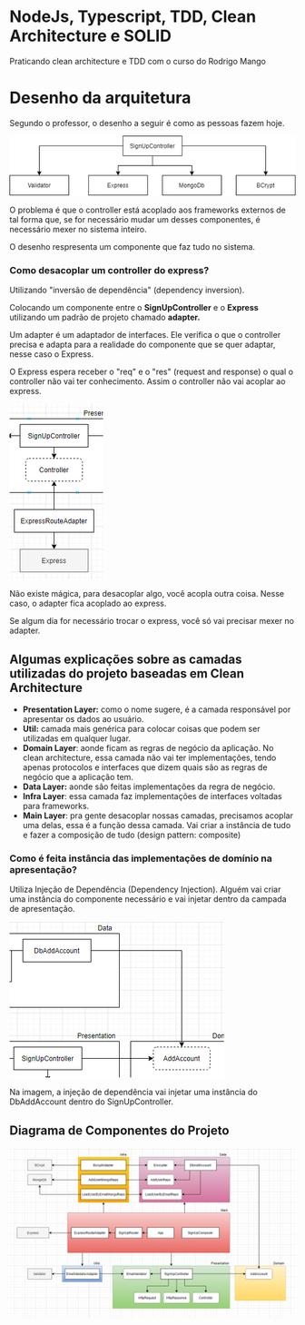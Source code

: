 ﻿# NodeJs, Typescript, TDD, Clean Architecture e SOLID
 Praticando clean architecture e TDD com o curso do Rodrigo Mango

 # Desenho da arquitetura

Segundo o professor, o desenho a seguir é como as pessoas fazem hoje.

![img/Arquitetura-comum-node.png](img/Arquitetura-comum-node.png)

O problema é que o controller está acoplado aos frameworks externos de tal forma que, se for necessário mudar um desses componentes, é necessário mexer no sistema inteiro.

O desenho respresenta um componente que faz tudo no sistema.

### Como desacoplar um controller do express?

Utilizando "inversão de dependência" (dependency inversion).

Colocando um componente entre o **SignUpController** e o **Express** utilizando um padrão de projeto chamado **adapter.**

Um adapter é um adaptador de interfaces. Ele verifica o que o controller precisa e adapta para a realidade do componente que se quer adaptar, nesse caso o Express.

O Express espera receber o "req" e o "res" (request and response) o qual o controller não vai ter conhecimento. Assim o controller não vai acoplar ao express.

![img/desacoplamento-express.png](img/desacoplamento-express.png)

Não existe mágica, para desacoplar algo, você acopla outra coisa. Nesse caso, o adapter fica acoplado ao express. 

Se algum dia for necessário trocar o express, você só vai precisar mexer no adapter.

## Algumas explicações sobre as camadas utilizadas do projeto baseadas em Clean Architecture

- **Presentation Layer:** como o nome sugere, é a camada responsável por apresentar os dados ao usuário.
- **Util:** camada mais genérica para colocar coisas que podem ser utilizadas em qualquer lugar.
- **Domain Layer**: aonde ficam as regras de negócio da aplicação. No clean architecture, essa camada não vai ter implementações, tendo apenas protocolos e interfaces que dizem quais são as regras de negócio que a aplicação tem.
- **Data Layer:** aonde são feitas implementações da regra de negócio.
- **Infra Layer**: essa camada faz implementações de interfaces voltadas para frameworks.
- **Main Layer**: pra gente desacoplar nossas camadas, precisamos acoplar uma delas, essa é a função dessa camada. Vai criar a instância de tudo e fazer a composição de tudo (design pattern: composite)

### Como é feita instância das implementações de domínio na apresentação?

Utiliza Injeção de Dependência (Dependency Injection). Alguém vai criar uma instância do componente necessário e vai injetar dentro da campada de apresentação. 

![img/instancia.png](img/instancia.png)

Na imagem, a injeção de dependência vai injetar uma instância do DbAddAccount dentro do SignUpController.

## Diagrama de Componentes do Projeto

![img/diagrama-componentes.png](img/diagrama-componentes.png)

